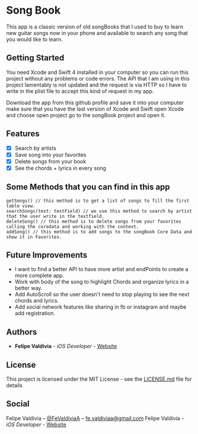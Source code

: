# Song Book 

This app is a classic version of old songBooks that I used to buy to learn new guitar songs now in your phone and available to search 
any song that you would like to learn.

## Getting Started

You need Xcode and Swift 4 installed in your computer so you can run this project without any problems or code errors. The API that 
I am using in this project lamentably is not updated and the request is via HTTP so I have to write in the plist file to accept this 
kind of request in my app.

Download the app from this github profile and save it into your computer make sure that you have the last version of Xcode and Swift open
Xcode and choose open project go to the songBook project and open it.


## Features

- [x] Search by artists
- [x] Save song into your favorites
- [x] Delete songs from your book
- [x] See the chords + lyrics in every song

## Some Methods that you can find in this app
```
getSongs() // this method is to get a list of songs to fill the first table view.
searchSongs(text: textField) // we use this method to search by artist that the user write in the textfield.
deleteSong() // this method is to delete songs from your favorites calling the coredata and working with the context.
addSong() // this method is to add songs to the songBook Core Data and show it in Favorites.
```

## Future Improvements
- I want to find a better API to have more artist and endPoints to create a more complete app.
- Work with body of the song to highlight Chords and organize lyrics in a better way. 
- Add AutoScroll so the user doesn't need to stop playing to see the next chords and lyrics. 
- Add social network features like sharing in fb or instagram and maybe add registration.

## Authors

* **Felipe Valdivia** - *iOS Developer* - [Website](http://fvaldivia.com/)

## License

This project is licensed under the MIT License - see the [LICENSE.md](LICENSE.md) file for details

## Social

Felipe Valdivia – [@FeValdiviaA](https://twitter.com/FeValdiviaA) – fe.valdiviaa@gmail.com
Felipe Valdivia - *iOS Developer* - [Website](http://fvaldivia.com/)












